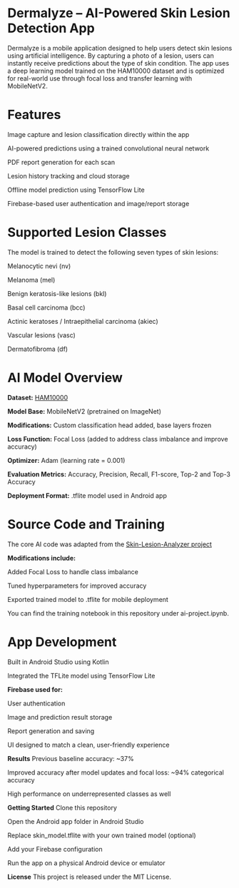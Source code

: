 # **Dermalyze – AI-Powered Skin Lesion Detection App**

Dermalyze is a mobile application designed to help users detect skin lesions using artificial intelligence. By capturing a photo of a lesion, users can instantly receive predictions about the type of skin condition. The app uses a deep learning model trained on the HAM10000 dataset and is optimized for real-world use through focal loss and transfer learning with MobileNetV2.

# **Features**
Image capture and lesion classification directly within the app

AI-powered predictions using a trained convolutional neural network

PDF report generation for each scan

Lesion history tracking and cloud storage

Offline model prediction using TensorFlow Lite

Firebase-based user authentication and image/report storage

# **Supported Lesion Classes**
The model is trained to detect the following seven types of skin lesions:

Melanocytic nevi (nv)

Melanoma (mel)

Benign keratosis-like lesions (bkl)

Basal cell carcinoma (bcc)

Actinic keratoses / Intraepithelial carcinoma (akiec)

Vascular lesions (vasc)

Dermatofibroma (df)

# **AI Model Overview**
**Dataset:** [HAM10000](https://www.kaggle.com/kmader/skin-cancer-mnist-ham10000)


**Model Base:** MobileNetV2 (pretrained on ImageNet)

**Modifications:** Custom classification head added, base layers frozen

**Loss Function:** Focal Loss (added to address class imbalance and improve accuracy)

**Optimizer:** Adam (learning rate = 0.001)

**Evaluation Metrics:** Accuracy, Precision, Recall, F1-score, Top-2 and Top-3 Accuracy

**Deployment Format:** .tflite model used in Android app

# **Source Code and Training**
The core AI code was adapted from the [Skin-Lesion-Analyzer project](https://github.com/vbookshelf/Skin-Lesion-Analyzer)

**Modifications include:**

Added Focal Loss to handle class imbalance

Tuned hyperparameters for improved accuracy

Exported trained model to .tflite for mobile deployment

You can find the training notebook in this repository under ai-project.ipynb.

# **App Development**
Built in Android Studio using Kotlin

Integrated the TFLite model using TensorFlow Lite

**Firebase used for:**

User authentication

Image and prediction result storage

Report generation and saving

UI designed to match a clean, user-friendly experience

**Results**
Previous baseline accuracy: ~37%

Improved accuracy after model updates and focal loss: ~94% categorical accuracy

High performance on underrepresented classes as well

**Getting Started**
Clone this repository

Open the Android app folder in Android Studio

Replace skin_model.tflite with your own trained model (optional)

Add your Firebase configuration

Run the app on a physical Android device or emulator

**License**
This project is released under the MIT License.
